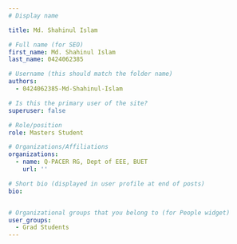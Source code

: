 ```yaml
---
# Display name

title: Md. Shahinul Islam

# Full name (for SEO)
first_name: Md. Shahinul Islam
last_name: 0424062385

# Username (this should match the folder name)
authors:
  - 0424062385-Md-Shahinul-Islam

# Is this the primary user of the site?
superuser: false

# Role/position
role: Masters Student 

# Organizations/Affiliations
organizations:
  - name: Q-PACER RG, Dept of EEE, BUET
    url: ''

# Short bio (displayed in user profile at end of posts)
bio: 


# Organizational groups that you belong to (for People widget)
user_groups:
  - Grad Students
---
```

